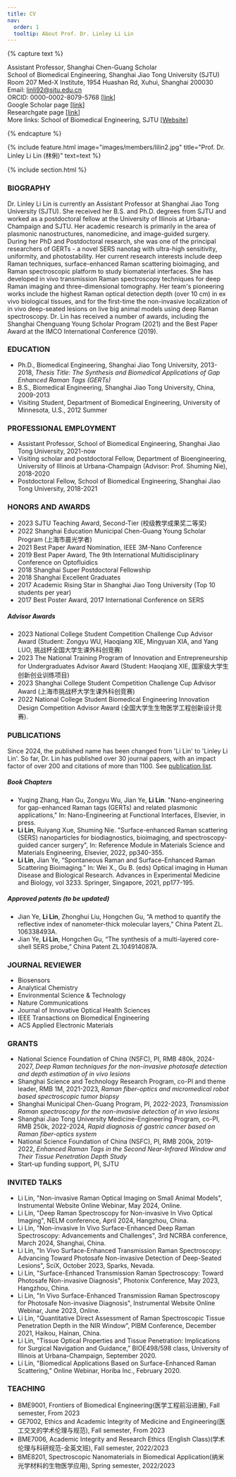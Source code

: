 ```yaml
---
title: CV
nav:
  order: 1
  tooltip: About Prof. Dr. Linley Li Lin
---
```


{% capture text %}

Assistant Professor, Shanghai Chen-Guang Scholar <br> 
School of Biomedical Engineering, Shanghai Jiao Tong University (SJTU)<br> 
Room 207 Med-X Institute, 1954 Huashan Rd, Xuhui, Shanghai 200030<br>
Email: linli92@sjtu.edu.cn<br>
ORCID: 0000-0002-8079-5768 [[link](https://orcid.org/0000-0002-8079-5768)]<br>
Google Scholar page [[link](https://scholar.google.com.hk/citations?user=Zc3cFgwAAAAJ&hl=zh-CN)]<br>
Researchgate page [[link](https://www.researchgate.net/profile/Li-Lin-71)]<br>
More links: School of Biomedical Engineering, SJTU [[Website](bme.sjtu.edu.cn)]<br>

{% endcapture %}

{% include feature.html image="images/members/lilin2.jpg" title="Prof. Dr. Linley Li Lin (林俐)" text=text %}

{% include section.html %}
### BIOGRAPHY 
Dr. Linley Li Lin is currently an Assistant Professor at Shanghai Jiao Tong University (SJTU). She received her B.S. and Ph.D. degrees from SJTU and worked as a postdoctoral fellow at the University of Illinois at Urbana-Champaign and SJTU. Her academic research is primarily in the area of plasmonic nanostructures, nanomedicine, and image-guided surgery. During her PhD and Postdoctoral research, she was one of the principal researchers of GERTs - a novel SERS nanotag with ultra-high sensitivity, uniformity, and photostability. Her current research interests include deep Raman techniques, surface-enhanced Raman scattering bioimaging, and Raman spectroscopic platform to study biomaterial interfaces. She has developed in vivo transmission Raman spectroscopy techniques for deep Raman imaging and three-dimensional tomography. Her team's pioneering works include the highest Raman optical detection depth (over 10 cm) in ex vivo biological tissues, and for the first-time the non-invasive localization of in vivo deep-seated lesions on live big animal models using deep Raman spectroscopy. Dr. Lin has received a number of awards, including the Shanghai Chenguang Young Scholar Program (2021) and the Best Paper Award at the IMCO International Conference (2019).

### EDUCATION    
- Ph.D., Biomedical Engineering, Shanghai Jiao Tong University, 2013-2018, *Thesis Title: The Synthesis and Biomedical Applications of Gap Enhanced Raman Tags (GERTs)*
- B.S.,	Biomedical Engineering, Shanghai Jiao Tong University, China, 2009-2013
- Visiting Student, Department of Biomedical Engineering, University of Minnesota, U.S., 2012 Summer
  
### PROFESSIONAL EMPLOYMENT 
- Assistant Professor, School of Biomedical Engineering, Shanghai Jiao Tong University, 2021-now
- Visiting scholar and postdoctoral Fellow, Department of Bioengineering, University of Illinois at Urbana-Champaign (Advisor: Prof. Shuming Nie), 2018-2020
- Postdoctoral Fellow, School of Biomedical Engineering, Shanghai Jiao Tong University, 2018-2021
  
### HONORS AND AWARDS                                                                  
- 2023 SJTU Teaching Award, Second-Tier (校级教学成果奖二等奖)
- 2022 Shanghai Education Municipal Chen-Guang Young Scholar Program (上海市晨光学者)
- 2021 Best Paper Award Nomination, IEEE 3M-Nano Conference
- 2019 Best Paper Award, The 9th International Multidisciplinary Conference on Optofluidics
- 2018 Shanghai Super Postdoctoral Fellowship
- 2018 Shanghai Excellent Graduates
- 2017 Academic Rising Star in Shanghai Jiao Tong University (Top 10 students per year)
- 2017 Best Poster Award, 2017 International Conference on SERS <br>
##### Advisor Awards
- 2023 National College Student Competition Challenge Cup Advisor Award (Student: Zongyu WU, Haoqiang XIE, Mingyuan XIA, and Yang LUO, 挑战杯全国大学生课外科创竞赛)
- 2023 The National Training Program of Innovation and Entrepreneurship for Undergraduates Advisor Award (Student: Haoqiang XIE, 国家级大学生创新创业训练项目)
- 2023 Shanghai College Student Competition Challenge Cup Advisor Award (上海市挑战杯大学生课外科创竞赛)
- 2022 National College Student Biomedical Engineering Innovation Design Competition Advisor Award (全国大学生生物医学工程创新设计竞赛).
   
### PUBLICATIONS 
Since 2024, the published name has been changed from 'Li Lin' to 'Linley Li Lin'. So far, Dr. Lin has published over 30 journal papers, with an impact factor of over 200 and citations of more than 1100. See [publication list](http://linlab-sjtu.com/publications).

##### Book Chapters
- Yuqing Zhang, Han Gu, Zongyu Wu, Jian Ye, **Li Lin**. "Nano-engineering for gap-enhanced Raman tags (GERTs) and related plasmonic applications," In: Nano-Engineering at Functional Interfaces, Elsevier, in press.
- **Li Lin**, Ruiyang Xue, Shuming Nie. "Surface-enhanced Raman scattering (SERS) nanoparticles for biodiagnostics, bioimaging, and spectroscopy-guided cancer surgery", In: Reference Module in Materials Science and Materials Engineering, Elsevier, 2022, pp340-355.<br> 
- **Li Lin**, Jian Ye, “Spontaneous Raman and Surface-Enhanced Raman Scattering Bioimaging.” In: Wei X., Gu B. (eds) Optical imaging in Human Disease and Biological Research. Advances in Experimental Medicine and Biology, vol 3233. Springer, Singapore, 2021, pp177-195.<br> 
##### Approved patents (to be updated)
-	Jian Ye, **Li Lin**, Zhonghui Liu, Hongchen Gu, “A method to quantify the reflective index of nanometer-thick molecular layers,” China Patent ZL. 106338493A.
- Jian Ye, **Li Lin**, Hongchen Gu, “The synthesis of a multi-layered core-shell SERS probe,” China Patent ZL.104914087A.

### JOURNAL REVIEWER
- Biosensors
- Analytical Chemistry
- Environmental Science & Technology
- Nature Communications
- Journal of Innovative Optical Health Sciences
- IEEE Transactions on Biomedical Engineering
- ACS Applied Electronic Materials
  
### GRANTS
- National Science Foundation of China (NSFC), PI, RMB 480k, 2024-2027, *Deep Raman techniques for the non-invasive photosafe detection and depth estimation of in vivo lesions*
- Shanghai Science and Technology Research Program, co-PI and theme leader, RMB 1M, 2021-2023, *Raman fiber-optics and micromedical robot based spectroscopic tumor biopsy*
- Shanghai Municipal Chen-Guang Program, PI, 2022-2023, *Transmission Raman spectroscopy for the non-invasive  detection of in vivo lesions*
- Shanghai Jiao Tong University Medicine-Engineering Program, co-PI, RMB 250k, 2022-2024, *Rapid diagnosis of gastric cancer based on Raman fiber-optics system*
- National Science Foundation of China (NSFC), PI, RMB 200k, 2019-2022, *Enhanced Raman Tags in the Second Near-Infrared Window and Their Tissue Penetration Depth Study*
- Start-up funding support, PI, SJTU

### INVITED TALKS
- Li Lin, "Non-invasive Raman Optical Imaging on Small Animal Models", Instrumental Website Online Webinar, May 2024, Online.
- Li Lin, "Deep Raman Spectroscopy for Non-invasive In Vivo Optical Imaging", NELM conference, April 2024, Hangzhou, China.
- Li Lin, "Non-invasive In Vivo Surface-Enhanced Deep Raman Spectroscopy: Advancements and Challenges", 3rd NCRBA conference, March 2024, Shanghai, China.
- Li Lin, "In Vivo Surface-Enhanced Transmission Raman Spectroscopy: Advancing Toward Photosafe Non-invasive Detection of Deep-Seated Lesions", SciX, October 2023, Sparks, Nevada.
- Li Lin, "Surface-Enhanced Transmission Raman Spectroscopy: Toward Photosafe Non-invasive Diagnosis", Photonix Conference, May 2023, Hangzhou, China.
- Li Lin, "In Vivo Surface-Enhanced Transmission Raman Spectroscopy for Photosafe Non-invasive Diagnosis", Instrumental Website Online Webinar, June 2023, Online.
- Li Lin, "Quantitative Direct Assessment of Raman Spectroscopic Tissue Penetration Depth in the NIR Window”, PIBM Conference, December 2021, Haikou, Hainan, China.
- Li Lin, "Tissue Optical Properties and Tissue Penetration: Implications for Surgical Navigation and Guidance,” BIOE498/598 class, University of Illinois at Urbana-Champaign, September 2020.
- Li Lin, "Biomedical Applications Based on Surface-Enhanced Raman Scattering,” Online Webinar, Horiba Inc., February 2020.
  
### TEACHING
- BME9001, Frontiers of Biomedical Engineering(医学工程前沿进展), Fall semester, From 2023
- GE7002, Ethics and Academic Integrity of Medicine and Engineering(医工交叉的学术伦理与规范), Fall semester, From 2023
- BME7006, Academic Integrity and Research Ethics (English Class)(学术伦理与科研规范-全英文班), Fall semester, 2022/2023
- BME8201, Spectroscopic Nanomaterials in Biomedical Application(纳米光学材料的生物医学应用), Spring semester, 2022/2023
